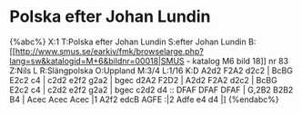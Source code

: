 # Polska efter Johan Lundin

{%abc%}
X:1
T:Polska efter Johan Lundin
S:efter Johan Lundin
B:[[http://www.smus.se/earkiv/fmk/browselarge.php?lang=sw&katalogid=M+6&bildnr=00018|SMUS - katalog M6 bild 18]] nr 83
Z:Nils L
R:Slängpolska
O:Uppland
M:3/4
L:1/16
K:D
A2d2 F2A2 d2c2 | BcBG E2c2 c4 | c2d2 e2f2 g2a2 | bgec d2A2 F2D2 |
A2d2 F2A2 d2c2 | BcBG E2c2 c4 | c2d2 e2f2 g2a2 | bgec c2d2 d4 ::
DFAF DFAF DFAF | G,2B2 B2B2 B4 | Acec Acec Acec |1 A2f2 edcB AGFE :|2
Adfe e4 d4 |]
{%endabc%}

